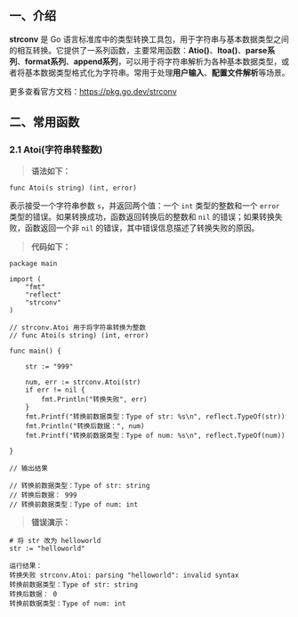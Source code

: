 ## 一、介绍

**strconv** 是 Go 语言标准库中的类型转换工具包，用于字符串与基本数据类型之间的相互转换。它提供了一系列函数，主要常用函数：**Atio()**、**Itoa()**、**parse系列**、**format系列**、**append系列**，可以用于将字符串解析为各种基本数据类型，或者将基本数据类型格式化为字符串。常用于处理**用户输入**、**配置文件解析**等场景。

更多查看官方文档：https://pkg.go.dev/strconv

## 二、常用函数

### 2.1 Atoi(字符串转整数)

> **语法如下：**

```
func Atoi(s string) (int, error)
```

表示接受一个字符串参数 `s`，并返回两个值：一个 `int` 类型的整数和一个 `error` 类型的错误。如果转换成功，函数返回转换后的整数和 `nil` 的错误；如果转换失败，函数返回一个非 `nil` 的错误，其中错误信息描述了转换失败的原因。

> **代码如下：**

```
package main

import (
	"fmt"
	"reflect"
	"strconv"
)

// strconv.Atoi 用于将字符串转换为整数
// func Atoi(s string) (int, error)

func main() {

	str := "999"

	num, err := strconv.Atoi(str)
	if err != nil {
		fmt.Println("转换失败", err)
	}
	fmt.Printf("转换前数据类型：Type of str: %s\n", reflect.TypeOf(str))
	fmt.Println("转换后数据：", num)
	fmt.Printf("转换前数据类型：Type of num: %s\n", reflect.TypeOf(num))

}

// 输出结果

// 转换前数据类型：Type of str: string
// 转换后数据： 999
// 转换前数据类型：Type of num: int

```

> **错误演示：**

```
# 将 str 改为 helloworld
str := "helloworld"

运行结果：
转换失败 strconv.Atoi: parsing "helloworld": invalid syntax
转换前数据类型：Type of str: string
转换后数据： 0
转换前数据类型：Type of num: int
```